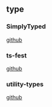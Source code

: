 ## type

### SimplyTyped
[github](https://github.com/andnp/SimplyTyped)

### ts-fest
[github](https://github.com/sindresorhus/type-fest)

### utility-types
[github](https://github.com/piotrwitek/utility-types)